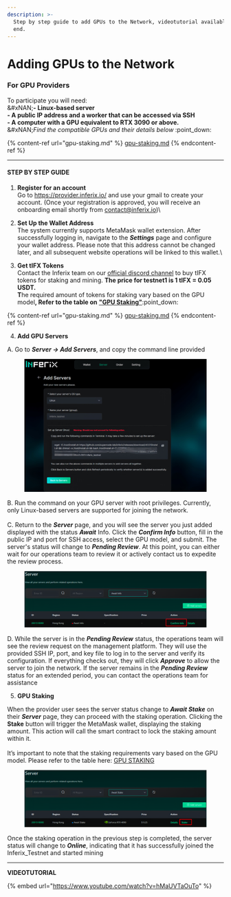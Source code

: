 ```yaml
---
description: >-
  Step by step guide to add GPUs to the Network, videotutorial available at the
  end.
---
```


# Adding GPUs to the Network

### For GPU Providers

To participate you will need:\
&#xNAN;**- Linux-based server**\
**- A public IP address and a worker that can be accessed via SSH**\
**- A computer with a GPU equivalent to RTX 3090 or above.** \
&#xNAN;_&#x46;ind the compatible GPUs and their details below_ :point\_down:

{% content-ref url="gpu-staking.md" %}
[gpu-staking.md](gpu-staking.md)
{% endcontent-ref %}

***

#### STEP BY STEP GUIDE

1. **Register for an account** \
   Go to https://provider.inferix.io/ and use your gmail to create your account. (Once your registration is approved, you will receive an onboarding email shortly from contact@inferix.io)\

2. **Set Up the Wallet Address** \
   The system currently supports MetaMask wallet extension. After successfully logging in, navigate to the _**Settings**_ page and configure your wallet address. Please note that this address cannot be changed later, and all subsequent website operations will be linked to this wallet.\

3. **Get tIFX Tokens**\
   Contact the Inferix team on our [official discord channel](https://discord.gg/q5gBts3Q6x) to buy tIFX tokens for staking and mining. **The price for testnet1 is 1 tIFX = 0.05 USDT.**\
   **T**he required amount of tokens for staking vary based on the GPU mode&#x6C;**, Refer  to the table on** [**"GPU Staking"**](gpu-staking.md):point\_down:

{% content-ref url="gpu-staking.md" %}
[gpu-staking.md](gpu-staking.md)
{% endcontent-ref %}

4. **Add GPU Servers**&#x20;

A. Go to _**Server → Add Servers**_, and copy the command line provided

<div data-full-width="false"><figure><img src="../.gitbook/assets/IMG_2826 (1).JPG" alt=""><figcaption></figcaption></figure></div>

B. Run the command on your GPU server with root privileges. Currently, only Linux-based servers are supported for joining the network. \
\
C. Return to the _**Server**_ page, and you will see the server you just added displayed with the status _**Await**_ Info. Click the _**Confirm Info**_ button, fill in the public IP and port for SSH access, select the GPU model, and submit. The server's status will change to _**Pending Review**_. At this point, you can either wait for our operations team to review it or actively contact us to expedite the review process.

<figure><img src="../.gitbook/assets/IMG_2828.PNG" alt=""><figcaption></figcaption></figure>

D. While the server is in the _**Pending Review**_ status, the operations team will see the review request on the management platform. They will use the provided SSH IP, port, and key file to log in to the server and verify its configuration. If everything checks out, they will click _**Approve**_ to allow the server to join the network. If the server remains in the _**Pending Review**_ status for an extended period, you can contact the operations team for assistance

5. **GPU Staking**&#x20;

When the provider user sees the server status change to _**Await Stake**_ on their _**Server**_ page, they can proceed with the staking operation. Clicking the **Stake** button will trigger the MetaMask wallet, displaying the staking amount. This action will call the smart contract to lock the staking amount within it. \
\
It’s important to note that the staking requirements vary based on the GPU model. Please refer to the table here: [GPU STAKING ](gpu-staking.md)

<figure><img src="../.gitbook/assets/IMG_2827.PNG" alt=""><figcaption></figcaption></figure>

Once the staking operation in the previous step is completed, the server status will change to _**Online**_, indicating that it has successfully joined the Inferix\_Testnet and started mining

***

&#x20;**VIDEOTUTORIAL**&#x20;

{% embed url="https://www.youtube.com/watch?v=hMaUVTaOuTo" %}

